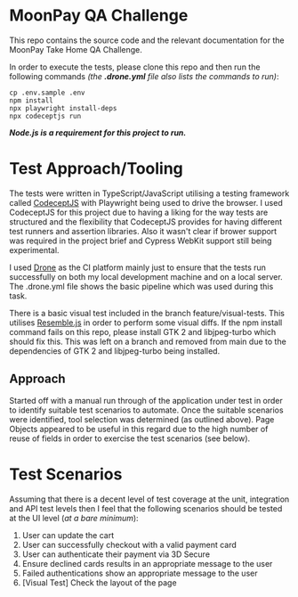 # MoonPay QA Challenge

This repo contains the source code and the relevant documentation for the MoonPay Take Home QA Challenge. 

In order to execute the tests, please clone this repo and then run the following commands *(the **.drone.yml** file also lists the commands to run)*:

    cp .env.sample .env
    npm install
    npx playwright install-deps
    npx codeceptjs run

***Node.js is a requirement for this project to run.***

# Test Approach/Tooling
The tests were written in TypeScript/JavaScript utilising a testing framework called [CodeceptJS](https://codecept.io/) with Playwright being used to drive the browser. I used CodeceptJS for this project due to having a liking for the way tests are structured and the flexibility that CodeceptJS provides for having different test runners and assertion libraries. Also it wasn't clear if brower support was required in the project brief and Cypress WebKit support still being experimental.

I used [Drone](https://www.drone.io/) as the CI platform mainly just to ensure that the tests run successfully on both my local development machine and on a local server. The .drone.yml file shows the basic pipeline which was used during this task.

There is a basic visual test included in the branch feature/visual-tests. This utilises [Resemble.js](https://github.com/rsmbl/Resemble.js) in order to perform some visual diffs. If the npm install command fails on this repo, please install GTK 2 and libjpeg-turbo which should fix this. This was left on a branch and removed from main due to the dependencies of GTK 2 and libjpeg-turbo being installed.

## Approach

Started off with a manual run through of the application under test in order to identify suitable test scenarios to automate. 
Once the suitable scenarios were identified, tool selection was determined (as outlined above).
Page Objects appeared to be useful in this regard due to the high number of reuse of fields in order to exercise the test scenarios (see below).


# Test Scenarios
Assuming that there is a decent level of test coverage at the unit, integration and API test levels then I feel that the following scenarios should be tested at the UI level (*at a bare minimum*):

 1. User can update the cart
 2. User can successfully checkout with a valid payment card
 3. User can authenticate their payment via 3D Secure
 4. Ensure declined cards results in an appropriate message to the user
 5. Failed authentications show an appropriate message to the user
 6. [Visual Test] Check the layout of the page

